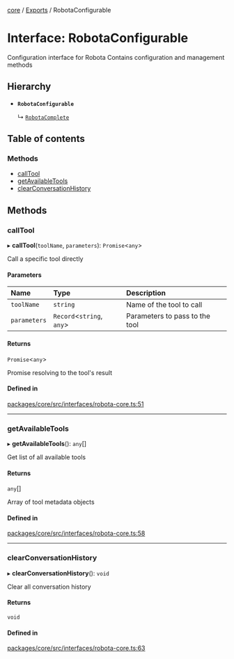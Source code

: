 <!-- 
 ⚠️  AUTO-GENERATED FILE - DO NOT EDIT MANUALLY
 This file is automatically generated by scripts/docs-generator.js
 To make changes, edit the source TypeScript files or update the generator script
-->

[core](../../) / [Exports](../modules) / RobotaConfigurable

# Interface: RobotaConfigurable

Configuration interface for Robota
Contains configuration and management methods

## Hierarchy

- **`RobotaConfigurable`**

  ↳ [`RobotaComplete`](RobotaComplete)

## Table of contents

### Methods

- [callTool](RobotaConfigurable#calltool)
- [getAvailableTools](RobotaConfigurable#getavailabletools)
- [clearConversationHistory](RobotaConfigurable#clearconversationhistory)

## Methods

### callTool

▸ **callTool**(`toolName`, `parameters`): `Promise`\<`any`\>

Call a specific tool directly

#### Parameters

| Name | Type | Description |
| :------ | :------ | :------ |
| `toolName` | `string` | Name of the tool to call |
| `parameters` | `Record`\<`string`, `any`\> | Parameters to pass to the tool |

#### Returns

`Promise`\<`any`\>

Promise resolving to the tool's result

#### Defined in

[packages/core/src/interfaces/robota-core.ts:51](https://github.com/woojubb/robota/blob/311ad65650a7614cc67978c0c1650e33abba7a82/packages/core/src/interfaces/robota-core.ts#L51)

___

### getAvailableTools

▸ **getAvailableTools**(): `any`[]

Get list of all available tools

#### Returns

`any`[]

Array of tool metadata objects

#### Defined in

[packages/core/src/interfaces/robota-core.ts:58](https://github.com/woojubb/robota/blob/311ad65650a7614cc67978c0c1650e33abba7a82/packages/core/src/interfaces/robota-core.ts#L58)

___

### clearConversationHistory

▸ **clearConversationHistory**(): `void`

Clear all conversation history

#### Returns

`void`

#### Defined in

[packages/core/src/interfaces/robota-core.ts:63](https://github.com/woojubb/robota/blob/311ad65650a7614cc67978c0c1650e33abba7a82/packages/core/src/interfaces/robota-core.ts#L63)
